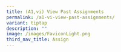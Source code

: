 ```yaml
---
title: (A1,vi) View Past Assignments
permalink: /a1-vi-view-past-assignments/
variant: tiptap
description: ""
image: /images/FaviconLight.png
third_nav_title: Assign
---
```


